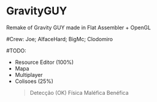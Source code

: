 # GravityGUY

Remake of Gravity GUY made in Flat Assembler + OpenGL

#Crew:
Joe;
AlfaceHard;
BigMc;
Clodomiro

#TODO:
- Resource Editor (100%)
- Mapa
- Multiplayer
- Colisoes (25%)
  >Detecção (OK)
  >Física
  >Maléfica
  >Benéfica


